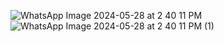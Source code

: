 ![WhatsApp Image 2024-05-28 at 2 40 11 PM](https://github.com/sainath6585/ELVA/assets/112232568/81fde8c2-b266-44c8-9b78-62330034ac97)
![WhatsApp Image 2024-05-28 at 2 40 11 PM (1)](https://github.com/sainath6585/ELVA/assets/112232568/d9ed5fc8-d440-4cc1-a2e0-9ad908cda634)
